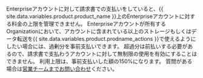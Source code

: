 Enterpriseアカウントに対して請求書での支払いをしていると、{{ site.data.variables.product.product_name }}上のEnterpriseアカウントに対する料金の上限を管理できません。 Enterpriseアカウントが所有するOrganizationにおいて、アカウントに含まれている以上のストレージもしくはデータ転送を{{ site.data.variables.product.prodname_actions }}で使えるようにしたい場合には、過剰分を事前支払いできます。 超過分は前払いする必要があるので、請求書で支払わうアカウントに対して無制限の使用を有効にすることはできません。 利用上限は、事前支払いした額の150%になります。 質問がある場合は[営業チームまでお問い合わせ](https://enterprise.github.com/contact)ください。
